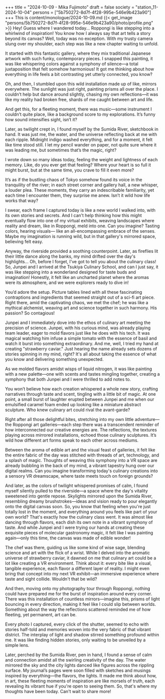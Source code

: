 +++
title = "2024-10-09 - Mika Fujimoto"
draft = false
society = "station_11-2024-10-04"
persons = ["5b750272-8d7f-4f28-995e-546e9b423a90"]
+++
This is content/monologue/2024-10-09.md
{{< get_image "persons/5b750272-8d7f-4f28-995e-546e9b423a90/photo/profile.png" >}}
Hey! Guess where I wandered today...
Roppongi is like stepping into a whirlwind of inspiration! You know how I always say that art tells a story beyond its canvas? Well, today was no exception. With my trusty camera slung over my shoulder, each step was like a new chapter waiting to unfold.

It started with this fantastic gallery, where they mix traditional Japanese artwork with such funky, contemporary pieces. I snapped this painting, it was like whispering colors against a symphony of silence—a total juxtaposition that felt somehow harmonious! It got me thinking about how everything in life feels a bit contrasting yet utterly connected, you know?

Oh, and then, I stumbled upon this wild installation made up of like, mirrors everywhere. The sunlight was just right, painting prisms all over the place. I couldn’t help but dance around slightly, chasing my own reflections—it was like my reality had broken free, shards of me caught between art and life.

And get this, for a fleeting moment, there was music—some instrument I couldn’t quite place, like a background score to my explorations. It’s funny how sound intensifies sight, isn’t it?

Later, as twilight crept in, I found myself by the Sumida River, sketchbook in hand. It was just me, the water, and the universe reflecting back at me with each ripple. Midnight indigo washed everything, and for a moment, it felt like time stood still. I let my pencil wander on paper, not quite sure where it was leading me, but sometimes that’s the magic, right?

I wrote down so many ideas today, feeling the weight and lightness of each memory. Like, do you ever get that feeling? Where your heart is so full it might burst, but at the same time, you crave to fill it even more?

It’s as if the bustling chaos of Tokyo somehow found its voice in the tranquility of the river; in each street corner and gallery hall, a new whisper, a louder plea. These moments, they carry an indescribable familiarity, yet each time I encounter them, they surprise me anew. Isn’t it wild how life works that way?

I swear, each frame I captured today is like a new world I walked into, with its own stories and secrets. And I can't help thinking how this might eventually flow into one of my virtual exhibits, weaving landscapes where reality and dream, like in Roppongi, meld into one. Can you imagine? Tasting colors, hearing visuals— like an all-encompassing embrace of the senses. Maybe my imagination is running wild, but in that gallery's mirrored space, believing felt easy.

Anyway, the riverside provided a soothing counterpoint. Later, as fireflies lit their little dance along the banks, my mind drifted over the day's highlights...
Oh, before I forget, I've got to tell you about the culinary class! So, Junpei and I arrived at the Tsukiya Culinary School, and can I just say, it was like stepping into a wonderland designed for taste buds and imagination! Honestly, it felt like an uncharted planet where the aromas were its atmosphere, and we were explorers ready to dive in!

You’d adore the setup. Picture tables lined with all these fascinating contraptions and ingredients that seemed straight out of a sci-fi art piece. Right there, amid the captivating chaos, we met the chef; he was like a mythical alchemist, weaving art and science together in such harmony. His passion? So contagious!

Junpei and I immediately dove into the ethos of culinary art meeting the precision of science. Junpei, with his curious mind, was already playing team leader, eager to mold flavors just like he does with his tech. It was magical watching him infuse a simple tomato with the essence of basil and watch it burst into something extraordinary. And me, well, I tried my hand at creating "strawberry caviar." Just hearing the name already sets dozens of stories spinning in my mind, right? It's all about taking the essence of what you know and delivering something unexpected.

As we molded flavors amidst wisps of liquid nitrogen, it was like painting with a new palette—one with scents and tastes mingling together, creating a symphony that both Junpei and I were thrilled to add notes to. 

You won’t believe how each creation whispered a whole new story, crafting narratives through taste and scent, tingling with a little bit of magic. At one point, a small burst of laughter erupted between Junpei and me when our emulsified caramel foam ended up looking like a miniature abstract sculpture. Who knew culinary art could rival the avant-garde?

Right after all those delightful bites, stretching into my own little adventure—the Roppongi art galleries—each step there was a transcendent reminder of how interconnected our creative energies are. The reflections, the textures playing across mirrored installations, echoed those culinary sculptures. It’s wild how different art forms speak to each other across mediums.

Between the aroma of edible art and the visual feast of galleries, it felt like the entire fabric of the day was stitched with threads of art, technology, and a splash of magic. Thoughts of weaving this symphony into a VR space are already bubbling in the back of my mind, a vibrant tapestry hung over our digital realms. Can you imagine transforming today's culinary creations into a sensory VR dreamscape, where taste meets touch on foreign grounds?

And later, as the colors of twilight whispered promises of calm, I found myself silently pulled to the riverside—a space where the day's vitality sweetened into gentle repose. Skylights mirrored upon the Sumida River, resembling dreamy brushstrokes—ideas and vision ready to pour elegantly onto the digital canvas soon.
So, you know that feeling when you're just totally lost in the moment, and everything around you feels like part of your own world? That's exactly how the culinary class went. It was almost like dancing through flavors, each dish its own note in a vibrant symphony of taste. And while Junpei and I were trying our hands at creating these exquisite pieces of molecular gastronomy magic, it felt like I was painting again—only this time, the canvas was made of edible wonder!

The chef was there, guiding us like some kind of wise sage, blending science and art with the flick of a wrist. While I delved into the aromatic universe of strawberry caviar, it dawned on me that culinary art could be a lot like creating a VR environment. Think about it: every bite like a visual, tangible experience, each flavor a different layer of reality. I might even bring that concept into my next VR exhibit—an immersive experience where taste and sight collide. Wouldn't that be wild?

And then, moving onto my photography tour through Roppongi, nothing could have prepared me for the burst of inspiration around every corner. There was this installation of countless mirrors—imagine this, prisms of light bouncing in every direction, making it feel like I could slip between worlds. Something about the way the reflections scattered reminded me of how fleeting, yet permanent, art can be.

Every photo I captured, every click of the shutter, seemed to echo with stories half-told and memories woven into the very fabric of that vibrant district. The interplay of light and shadow stirred something profound within me. It was like finding hidden stories, only waiting to be unveiled by a simple lens.

Later, perched by the Sumida River, pen in hand, I found a sense of calm and connection amidst all the swirling creativity of the day. The water mirrored the sky and the city lights danced like figures across the rippling surface. My journal’s pages were soon filled with sketches and musings inspired by everything—the flavors, the lights. It made me think about how, in art, these fleeting moments of inspiration are like morsels of truth, each revealing its vibrant hue if you're open to seeing them.
So, that's where my thoughts have been today. Can't wait to share more!
